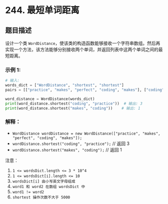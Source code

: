 
# 244. 最短单词距离

## 题目描述

设计一个类 `WordDistance`，使该类的构造函数能够接收一个字符串数组。然后再实现一个方法，该方法能够分别接收两个单词，并返回列表中这两个单词之间的最短距离。

### 示例 1:

```python
# 输入: 
words_dict = ["WordDistance", "shortest", "shortest"]
pairs = [["practice", "makes", "perfect", "coding", "makes"], ["coding", "practice"], ["makes", "coding"]]

word_distance = WordDistance(words_dict)
print(word_distance.shortest("coding", "practice"))  # 输出: 3
print(word_distance.shortest("makes", "coding"))    # 输出: 1
```

### 解释：

- `WordDistance wordDistance = new WordDistance(["practice", "makes", "perfect", "coding", "makes"]);`
- `wordDistance.shortest("coding", "practice");` // 返回 3
- `wordDistance.shortest("makes", "coding");`    // 返回 1

注意：

1. `1 <= wordsDict.length <= 3 * 10^4`
2. `1 <= wordsDict[i].length <= 10`
3. `wordsDict[i] 由小写英文字母组成`
4. `word1 和 word2 在数组 wordsDict 中`
5. `word1 != word2`
6. `shortest 操作次数不大于 5000`
